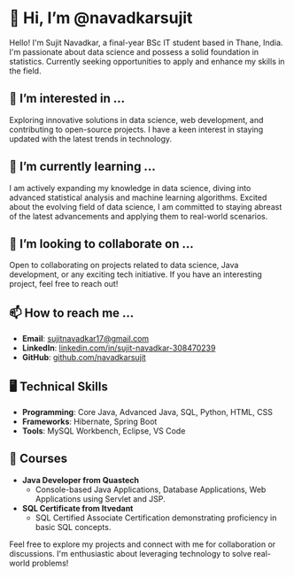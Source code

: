 # 👋 Hi, I’m @navadkarsujit

Hello! I'm Sujit Navadkar, a final-year BSc IT student based in Thane, India. I'm passionate about data science and possess a solid foundation in statistics. Currently seeking opportunities to apply and enhance my skills in the field.

## 👀 I’m interested in ...

Exploring innovative solutions in data science, web development, and contributing to open-source projects. I have a keen interest in staying updated with the latest trends in technology.

## 🌱 I’m currently learning ...

I am actively expanding my knowledge in data science, diving into advanced statistical analysis and machine learning algorithms. 
Excited about the evolving field of data science, I am committed to staying abreast of the latest advancements and applying them to real-world scenarios.

## 💞️ I’m looking to collaborate on ...

Open to collaborating on projects related to data science, Java development, or any exciting tech initiative. If you have an interesting project, feel free to reach out!

## 📫 How to reach me ...

- **Email**: sujitnavadkar17@gmail.com
- **LinkedIn**: [linkedin.com/in/sujit-navadkar-308470239](https://www.linkedin.com/in/sujit-navadkar-308470239)
- **GitHub**: [github.com/navadkarsujit](https://github.com/navadkarsujit)

## 🖥️ Technical Skills

- **Programming**: Core Java, Advanced Java, SQL, Python, HTML, CSS
- **Frameworks**: Hibernate, Spring Boot
- **Tools**: MySQL Workbench, Eclipse, VS Code

## 🚀 Courses

- **Java Developer from Quastech**
  - Console-based Java Applications, Database Applications, Web Applications using Servlet and JSP.
- **SQL Certificate from Itvedant**
  - SQL Certified Associate Certification demonstrating proficiency in basic SQL concepts.

Feel free to explore my projects and connect with me for collaboration or discussions. I'm enthusiastic about leveraging technology to solve real-world problems!
